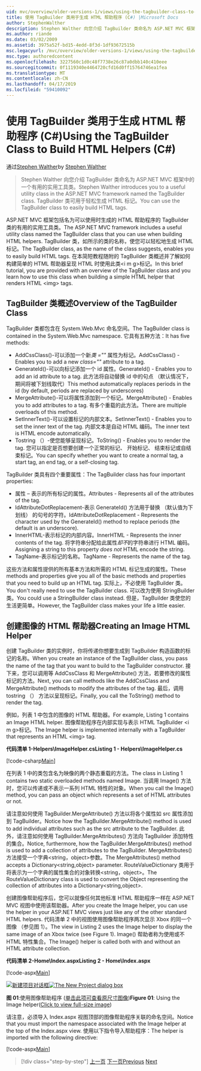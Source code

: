 ```yaml
---
uid: mvc/overview/older-versions-1/views/using-the-tagbuilder-class-to-build-html-helpers-cs
title: 使用 TagBuilder 类用于生成 HTML 帮助程序 (C#) |Microsoft Docs
author: StephenWalther
description: Stephen Walther 向您介绍 TagBuilder 类命名为 ASP.NET MVC 框架中的一个有用的实用工具类。 可以轻松地使用到的 TagBuilder 类...
ms.author: riande
ms.date: 03/02/2009
ms.assetid: 3975a52f-bd15-4edd-8f3d-1df93672515b
msc.legacyurl: /mvc/overview/older-versions-1/views/using-the-tagbuilder-class-to-build-html-helpers-cs
msc.type: authoredcontent
ms.openlocfilehash: 3227560c1d0c48f7738e26c87a0dbb140c410eee
ms.sourcegitcommit: 0f1119340e4464720cfd16d0ff15764746ea1fea
ms.translationtype: MT
ms.contentlocale: zh-CN
ms.lasthandoff: 04/17/2019
ms.locfileid: "59410092"
---
```

# <a name="using-the-tagbuilder-class-to-build-html-helpers-c"></a><span data-ttu-id="fc4cc-104">使用 TagBuilder 类用于生成 HTML 帮助程序 (C#)</span><span class="sxs-lookup"><span data-stu-id="fc4cc-104">Using the TagBuilder Class to Build HTML Helpers (C#)</span></span>

<span data-ttu-id="fc4cc-105">通过[Stephen Walther](https://github.com/StephenWalther)</span><span class="sxs-lookup"><span data-stu-id="fc4cc-105">by [Stephen Walther](https://github.com/StephenWalther)</span></span>

> <span data-ttu-id="fc4cc-106">Stephen Walther 向您介绍 TagBuilder 类命名为 ASP.NET MVC 框架中的一个有用的实用工具类。</span><span class="sxs-lookup"><span data-stu-id="fc4cc-106">Stephen Walther introduces you to a useful utility class in the ASP.NET MVC framework named the TagBuilder class.</span></span> <span data-ttu-id="fc4cc-107">TagBuilder 类可用于轻松生成 HTML 标记。</span><span class="sxs-lookup"><span data-stu-id="fc4cc-107">You can use the TagBuilder class to easily build HTML tags.</span></span>


<span data-ttu-id="fc4cc-108">ASP.NET MVC 框架包括名为可以使用时生成的 HTML 帮助程序的 TagBuilder 类的有用的实用工具类。</span><span class="sxs-lookup"><span data-stu-id="fc4cc-108">The ASP.NET MVC framework includes a useful utility class named the TagBuilder class that you can use when building HTML helpers.</span></span> <span data-ttu-id="fc4cc-109">TagBuilder 类，如所示的类的名称，使您可以轻松地生成 HTML 标记。</span><span class="sxs-lookup"><span data-stu-id="fc4cc-109">The TagBuilder class, as the name of the class suggests, enables you to easily build HTML tags.</span></span> <span data-ttu-id="fc4cc-110">在本简短教程随附的 TagBuilder 类概述并了解如何构建简单的 HTML 帮助器呈现 HTML 时使用此类&lt;i m g&gt;标记。</span><span class="sxs-lookup"><span data-stu-id="fc4cc-110">In this brief tutorial, you are provided with an overview of the TagBuilder class and you learn how to use this class when building a simple HTML helper that renders HTML &lt;img&gt; tags.</span></span>

## <a name="overview-of-the-tagbuilder-class"></a><span data-ttu-id="fc4cc-111">TagBuilder 类概述</span><span class="sxs-lookup"><span data-stu-id="fc4cc-111">Overview of the TagBuilder Class</span></span>

<span data-ttu-id="fc4cc-112">TagBuilder 类都包含在 System.Web.Mvc 命名空间。</span><span class="sxs-lookup"><span data-stu-id="fc4cc-112">The TagBuilder class is contained in the System.Web.Mvc namespace.</span></span> <span data-ttu-id="fc4cc-113">它具有五种方法：</span><span class="sxs-lookup"><span data-stu-id="fc4cc-113">It has five methods:</span></span>

- <span data-ttu-id="fc4cc-114">AddCssClass()-可以添加一个新*类 =""* 属性为标记。</span><span class="sxs-lookup"><span data-stu-id="fc4cc-114">AddCssClass() - Enables you to add a new *class=""* attribute to a tag.</span></span>
- <span data-ttu-id="fc4cc-115">GenerateId()-可以向标记添加一个 id 属性。</span><span class="sxs-lookup"><span data-stu-id="fc4cc-115">GenerateId() - Enables you to add an id attribute to a tag.</span></span> <span data-ttu-id="fc4cc-116">此方法将自动替换 id 中的句点 （默认情况下，期间将被下划线取代）</span><span class="sxs-lookup"><span data-stu-id="fc4cc-116">This method automatically replaces periods in the id (by default, periods are replaced by underscores)</span></span>
- <span data-ttu-id="fc4cc-117">MergeAttribute()-可以将属性添加到一个标记。</span><span class="sxs-lookup"><span data-stu-id="fc4cc-117">MergeAttribute() - Enables you to add attributes to a tag.</span></span> <span data-ttu-id="fc4cc-118">有多个重载的此方法。</span><span class="sxs-lookup"><span data-stu-id="fc4cc-118">There are multiple overloads of this method.</span></span>
- <span data-ttu-id="fc4cc-119">SetInnerText()-可以设置标记的内部文本。</span><span class="sxs-lookup"><span data-stu-id="fc4cc-119">SetInnerText() - Enables you to set the inner text of the tag.</span></span> <span data-ttu-id="fc4cc-120">内部文本是自动 HTML 编码。</span><span class="sxs-lookup"><span data-stu-id="fc4cc-120">The inner text is HTML encode automatically.</span></span>
- <span data-ttu-id="fc4cc-121">Tostring （）-使您能够呈现标记。</span><span class="sxs-lookup"><span data-stu-id="fc4cc-121">ToString() - Enables you to render the tag.</span></span> <span data-ttu-id="fc4cc-122">您可以指定是否想要创建一个正常的标记、 开始标记、 结束标记或自结束标记。</span><span class="sxs-lookup"><span data-stu-id="fc4cc-122">You can specify whether you want to create a normal tag, a start tag, an end tag, or a self-closing tag.</span></span>
  

<span data-ttu-id="fc4cc-123">TagBuilder 类具有四个重要属性：</span><span class="sxs-lookup"><span data-stu-id="fc4cc-123">The TagBuilder class has four important properties:</span></span>

- <span data-ttu-id="fc4cc-124">属性 – 表示的所有标记的属性。</span><span class="sxs-lookup"><span data-stu-id="fc4cc-124">Attributes - Represents all of the attributes of the tag.</span></span>
- <span data-ttu-id="fc4cc-125">IdAttributeDotReplacement-表示 GenerateId() 方法用于替换 （默认值为下划线） 的句号的字符。</span><span class="sxs-lookup"><span data-stu-id="fc4cc-125">IdAttributeDotReplacement - Represents the character used by the GenerateId() method to replace periods (the default is an underscore).</span></span>
- <span data-ttu-id="fc4cc-126">InnerHTML-表示标记的内部内容。</span><span class="sxs-lookup"><span data-stu-id="fc4cc-126">InnerHTML - Represents the inner contents of the tag.</span></span> <span data-ttu-id="fc4cc-127">将字符串分配给此属性*却不*的字符串进行 HTML 编码。</span><span class="sxs-lookup"><span data-stu-id="fc4cc-127">Assigning a string to this property *does not* HTML encode the string.</span></span>
- <span data-ttu-id="fc4cc-128">TagName-表示标记的名称。</span><span class="sxs-lookup"><span data-stu-id="fc4cc-128">TagName - Represents the name of the tag.</span></span>

<span data-ttu-id="fc4cc-129">这些方法和属性提供的所有基本方法和所需的 HTML 标记生成的属性。</span><span class="sxs-lookup"><span data-stu-id="fc4cc-129">These methods and properties give you all of the basic methods and properties that you need to build up an HTML tag.</span></span> <span data-ttu-id="fc4cc-130">实际上，不必使用 TagBuilder 类。</span><span class="sxs-lookup"><span data-stu-id="fc4cc-130">You don't really need to use the TagBuilder class.</span></span> <span data-ttu-id="fc4cc-131">可以改为使用 StringBuilder 类。</span><span class="sxs-lookup"><span data-stu-id="fc4cc-131">You could use a StringBuilder class instead.</span></span> <span data-ttu-id="fc4cc-132">但是，TagBuilder 类使您的生活更简单。</span><span class="sxs-lookup"><span data-stu-id="fc4cc-132">However, the TagBuilder class makes your life a little easier.</span></span>

## <a name="creating-an-image-html-helper"></a><span data-ttu-id="fc4cc-133">创建图像的 HTML 帮助器</span><span class="sxs-lookup"><span data-stu-id="fc4cc-133">Creating an Image HTML Helper</span></span>

<span data-ttu-id="fc4cc-134">创建 TagBuilder 类的实例时，你将传递你想要生成到 TagBuilder 构造函数的标记的名称。</span><span class="sxs-lookup"><span data-stu-id="fc4cc-134">When you create an instance of the TagBuilder class, you pass the name of the tag that you want to build to the TagBuilder constructor.</span></span> <span data-ttu-id="fc4cc-135">接下来，您可以调用等 AddCssClass 和 MergeAttribute() 方法，若要修改的属性标记的方法。</span><span class="sxs-lookup"><span data-stu-id="fc4cc-135">Next, you can call methods like the AddCssClass and MergeAttribute() methods to modify the attributes of the tag.</span></span> <span data-ttu-id="fc4cc-136">最后，调用 tostring （） 方法以呈现标记。</span><span class="sxs-lookup"><span data-stu-id="fc4cc-136">Finally, you call the ToString() method to render the tag.</span></span>

<span data-ttu-id="fc4cc-137">例如，列表 1 中包含的图像的 HTML 帮助器。</span><span class="sxs-lookup"><span data-stu-id="fc4cc-137">For example, Listing 1 contains an Image HTML helper.</span></span> <span data-ttu-id="fc4cc-138">图像帮助程序在内部实现与表示 HTML TagBuilder &lt;i m g&gt;标记。</span><span class="sxs-lookup"><span data-stu-id="fc4cc-138">The Image helper is implemented internally with a TagBuilder that represents an HTML &lt;img&gt; tag.</span></span>

<span data-ttu-id="fc4cc-139">**代码清单 1-Helpers\ImageHelper.cs**</span><span class="sxs-lookup"><span data-stu-id="fc4cc-139">**Listing 1 - Helpers\ImageHelper.cs**</span></span>

[!code-csharp[Main](using-the-tagbuilder-class-to-build-html-helpers-cs/samples/sample1.cs)]

<span data-ttu-id="fc4cc-140">在列表 1 中的类包含名为映像的两个静态重载的方法。</span><span class="sxs-lookup"><span data-stu-id="fc4cc-140">The class in Listing 1 contains two static overloaded methods named Image.</span></span> <span data-ttu-id="fc4cc-141">当调用 Image() 方法时，您可以传递或不表示一系列 HTML 特性的对象。</span><span class="sxs-lookup"><span data-stu-id="fc4cc-141">When you call the Image() method, you can pass an object which represents a set of HTML attributes or not.</span></span>

<span data-ttu-id="fc4cc-142">请注意如何使用 TagBuilder.MergeAttribute() 方法以将各个属性如 src 属性添加到 TagBuilder。</span><span class="sxs-lookup"><span data-stu-id="fc4cc-142">Notice how the TagBuilder.MergeAttribute() method is used to add individual attributes such as the src attribute to the TagBuilder.</span></span> <span data-ttu-id="fc4cc-143">此外，请注意如何使用 TagBuilder.MergeAttributes() 方法向 TagBuilder 添加特性的集合。</span><span class="sxs-lookup"><span data-stu-id="fc4cc-143">Notice, furthermore, how the TagBuilder.MergeAttributes() method is used to add a collection of attributes to the TagBuilder.</span></span> <span data-ttu-id="fc4cc-144">MergeAttributes() 方法接受一个字典&lt;string，object&gt;参数。</span><span class="sxs-lookup"><span data-stu-id="fc4cc-144">The MergeAttributes() method accepts a Dictionary&lt;string,object&gt; parameter.</span></span> <span data-ttu-id="fc4cc-145">RouteValueDictionary 类用于将表示为一个字典的属性集合的对象转换&lt;string，object&gt;。</span><span class="sxs-lookup"><span data-stu-id="fc4cc-145">The RouteValueDictionary class is used to convert the Object representing the collection of attributes into a Dictionary&lt;string,object&gt;.</span></span>

<span data-ttu-id="fc4cc-146">创建图像帮助程序后，您可以就像任何其他标准 HTML 帮助程序一样在 ASP.NET MVC 视图中使用该帮助器。</span><span class="sxs-lookup"><span data-stu-id="fc4cc-146">After you create the Image helper, you can use the helper in your ASP.NET MVC views just like any of the other standard HTML helpers.</span></span> <span data-ttu-id="fc4cc-147">代码清单 2 中的视图使用图像帮助程序两次显示 Xbox 的同一个图像 （参见图 1）。</span><span class="sxs-lookup"><span data-stu-id="fc4cc-147">The view in Listing 2 uses the Image helper to display the same image of an Xbox twice (see Figure 1).</span></span> <span data-ttu-id="fc4cc-148">Image() 帮助者称为使用或不 HTML 特性集合。</span><span class="sxs-lookup"><span data-stu-id="fc4cc-148">The Image() helper is called both with and without an HTML attribute collection.</span></span>

<span data-ttu-id="fc4cc-149">**代码清单 2-Home\Index.aspx**</span><span class="sxs-lookup"><span data-stu-id="fc4cc-149">**Listing 2 - Home\Index.aspx**</span></span>

[!code-aspx[Main](using-the-tagbuilder-class-to-build-html-helpers-cs/samples/sample2.aspx)]


<span data-ttu-id="fc4cc-150">[![新建项目对话框](using-the-tagbuilder-class-to-build-html-helpers-cs/_static/image1.jpg)](using-the-tagbuilder-class-to-build-html-helpers-cs/_static/image1.png)</span><span class="sxs-lookup"><span data-stu-id="fc4cc-150">[![The New Project dialog box](using-the-tagbuilder-class-to-build-html-helpers-cs/_static/image1.jpg)](using-the-tagbuilder-class-to-build-html-helpers-cs/_static/image1.png)</span></span>

<span data-ttu-id="fc4cc-151">**图 01**:使用图像帮助程序 ([单击此项可查看原尺寸图像](using-the-tagbuilder-class-to-build-html-helpers-cs/_static/image2.png))</span><span class="sxs-lookup"><span data-stu-id="fc4cc-151">**Figure 01**: Using the Image helper([Click to view full-size image](using-the-tagbuilder-class-to-build-html-helpers-cs/_static/image2.png))</span></span>


<span data-ttu-id="fc4cc-152">请注意，必须导入 Index.aspx 视图顶部的图像帮助程序关联的命名空间。</span><span class="sxs-lookup"><span data-stu-id="fc4cc-152">Notice that you must import the namespace associated with the Image helper at the top of the Index.aspx view.</span></span> <span data-ttu-id="fc4cc-153">使用以下指令导入帮助程序：</span><span class="sxs-lookup"><span data-stu-id="fc4cc-153">The helper is imported with the following directive:</span></span>

[!code-aspx[Main](using-the-tagbuilder-class-to-build-html-helpers-cs/samples/sample3.aspx)]

> [!div class="step-by-step"]
> <span data-ttu-id="fc4cc-154">[上一页](creating-custom-html-helpers-cs.md)
> [下一页](creating-page-layouts-with-view-master-pages-cs.md)</span><span class="sxs-lookup"><span data-stu-id="fc4cc-154">[Previous](creating-custom-html-helpers-cs.md)
[Next](creating-page-layouts-with-view-master-pages-cs.md)</span></span>
